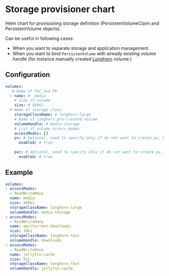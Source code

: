 # Storage provisioner chart

Helm chart for provisioning storage definition (PersistentVolumeClaim and PersistentVolume objects).

Can be useful in following cases:

* When you want to separate storage and application management.
* When you want to bind `PersistenVolume` with already existing  volume handle (for instance manually created [Longhorn](https://longhorn.io/) volume.)

## Configuration

```yaml
volumes:
   # Name of PVC and PV
  - name: #  media
    # Size of volume
    size: # 400Gi
  # Name of storage class
    storageClassName: # longhorn-large
    # Name of longhorn pre-created volume
    volumeHandle: # media-storage
    # List of volume access modes
    accessModes: []
    pv: # Optional, need to specify only if do not want to create pv, by default true
      enabled: # true
    
    pvc: # Optional, need to specify only if do not want to create pv, by default true      
      enabled: # true
```

## Example

```yaml
volumes:
- accessModes:
  - ReadWriteMany
  name: media
  size: 400Gi
  storageClassName: longhorn-large
  volumeHandle: media-storage
- accessModes:
  - ReadWriteMany
  name: qbittorrent-downloads
  size: 10Gi
  storageClassName: longhorn-fast
  volumeHandle: downloads
- accessModes:
  - ReadWriteOnce
  name: jellyfin-cache
  size: 5Gi
  storageClassName: longhorn-fast
  volumeHandle: jellyfin-cache
```
